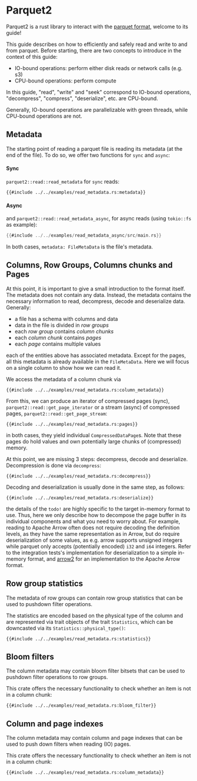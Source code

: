 # Parquet2

Parquet2 is a rust library to interact with the
[parquet format](https://en.wikipedia.org/wiki/Apache_Parquet), welcome to its guide!

This guide describes on how to efficiently and safely read and write
to and from parquet.
Before starting, there are two concepts to introduce in the context of this guide:

* IO-bound operations: perform either disk reads or network calls (e.g. s3)
* CPU-bound operations: perform compute

In this guide, "read", "write" and "seek" correspond to
IO-bound operations, "decompress", "compress", "deserialize", etc. are CPU-bound.

Generally, IO-bound operations are parallelizable with green threads, while CPU-bound
operations are not. 

## Metadata

The starting point of reading a parquet file is reading its
metadata (at the end of the file).
To do so, we offer two functions for `sync` and `async`:

#### Sync

`parquet2::read::read_metadata` for `sync` reads:

```rust,no_run,noplayground
{{#include ../../examples/read_metadata.rs:metadata}}
```

#### Async

and `parquet2::read::read_metadata_async`, for async reads
(using `tokio::fs` as example):

```rust
{{#include ../../examples/read_metadata_async/src/main.rs}}
```

In both cases, `metadata: FileMetaData` is the file's metadata.

## Columns, Row Groups, Columns chunks and Pages

At this point, it is important to give a small introduction to the format itself.
The metadata does not contain any data. Instead, the metadata contains
the necessary information to read, decompress, decode and deserialize data. Generally:

* a file has a schema with columns and data
* data in the file is divided in _row groups_
* each _row group_ contains _column chunks_
* each _column chunk_ contains _pages_
* each _page_ contains multiple values

each of the entities above has associated metadata. Except for the pages,
all this metadata is already available in the `FileMetaData`.
Here we will focus on a single column to show how we can read it.

We access the metadata of a column chunk via

```rust,no_run,noplayground
{{#include ../../examples/read_metadata.rs:column_metadata}}
```

From this, we can produce an iterator of compressed pages (sync), 
`parquet2::read::get_page_iterator` or a stream (async) of compressed
pages, `parquet2::read::get_page_stream`:

```rust,no_run,noplayground
{{#include ../../examples/read_metadata.rs:pages}}
```

in both cases, they yield individual `CompressedDataPage`s. Note that these
pages do hold values and own potentially large chunks of (compressed) memory.

At this point, we are missing 3 steps: decompress, decode and deserialize.
Decompression is done via `decompress`:

```rust,no_run,noplayground
{{#include ../../examples/read_metadata.rs:decompress}}
```

Decoding and deserialization is usually done in the same step, as follows:

```rust,no_run,noplayground
{{#include ../../examples/read_metadata.rs:deserialize}}
```

the details of the `todo!` are highly specific to the target in-memory format to use.
Thus, here we only describe how to decompose the page buffer in its individual
components and what you need to worry about.
For example, reading to Apache Arrow often does not require decoding the
definition levels, as they have the same representation as in Arrow, but do require
deserialization of some values, as e.g. arrow supports unsigned integers while
parquet only accepts (potentially encoded) `i32` and `i64` integers.
Refer to the integration tests's implementation for deserialization to a 
simple in-memory format, and [arrow2](https://github.com/jorgecarleitao/arrow2)
for an implementation to the Apache Arrow format.

## Row group statistics

The metadata of row groups can contain row group statistics that
can be used to pushdown filter operations.

The statistics are encoded based on the physical type of the column and
are represented via trait objects of the trait `Statistics`,
which can be downcasted via its `Statistics::physical_type()`:

```rust,no_run,noplayground
{{#include ../../examples/read_metadata.rs:statistics}}
```

## Bloom filters

The column metadata may contain bloom filter bitsets that can be used to pushdown
filter operations to row groups.

This crate offers the necessary functionality to check whether an item is not in a column chunk:

```rust,no_run,noplayground
{{#include ../../examples/read_metadata.rs:bloom_filter}}
```

## Column and page indexes

The column metadata may contain column and page indexes that can be used to push down filters
when reading (IO) pages.

This crate offers the necessary functionality to check whether an item is not in a column chunk:

```rust,no_run,noplayground
{{#include ../../examples/read_metadata.rs:column_metadata}}
```
